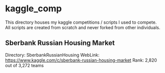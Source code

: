 # kaggle_comp
This directory houses my kaggle competitions / scripts I used to compete.  All scripts are created from scratch and never forked from other individuals. 


## Sberbank Russian Housing Market
 Directory: SberbankRussianHousing
 WebLink: https://www.kaggle.com/c/sberbank-russian-housing-market
 Rank: 2,820 out of 3,272 teams





